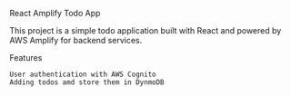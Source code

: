 React Amplify Todo App

This project is a simple todo application built with React and powered by AWS Amplify for backend services.

Features

    User authentication with AWS Cognito
    Adding todos amd store them in DynmoDB
